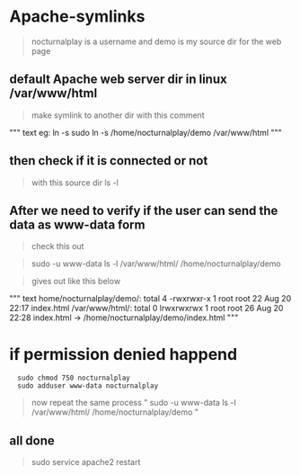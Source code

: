 # Apache-symlinks


> nocturnalplay is a username and demo is my source dir for the web page

## default Apache web server dir in linux /var/www/html
> make symlink to another dir with this comment 

""" text
eg: ln -s <source> <destination>
sudo ln -s /home/nocturnalplay/demo /var/www/html
"""

## then check if it is connected or not
> with this source dir ls -l

## After we need to verify if the user can send the data as www-data form
> check this out

> sudo -u www-data ls -l /var/www/html/ /home/nocturnalplay/demo
  
> gives out like this below
  
""" text
home/nocturnalplay/demo/:
total 4
-rwxrwxr-x 1 root root 22 Aug 20 22:17 index.html
/var/www/html/:
total 0
lrwxrwxrwx 1 root root 26 Aug 20 22:28 index.html -> /home/nocturnalplay/demo/index.html
"""

# if permission denied happend

```
  sudo chmod 750 nocturnalplay
  sudo adduser www-data nocturnalplay
```
> now repeat the same process " sudo -u www-data ls -l /var/www/html/ /home/nocturnalplay/demo "
  
## all done 
> sudo service apache2 restart
